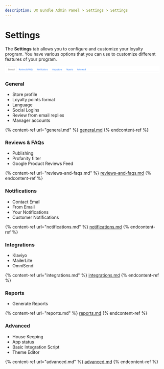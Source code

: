 ```yaml
---
description: UX Bundle Admin Panel > Settings > Settings
---
```


# Settings

The **Settings** tab allows you to configure and customize your loyalty program. You have various options that you can use to customize different features of your program.&#x20;

![Settings](<../../../../../.gitbook/assets/image (2641).png>)

### General

* Store profile
* Loyalty points format
* Language
* Social Logins
* Review from email replies
* Manager accounts

{% content-ref url="general.md" %}
[general.md](general.md)
{% endcontent-ref %}

### Reviews & FAQs

* Publishing
* Profanity filter
* Google Product Reviews Feed

{% content-ref url="reviews-and-faqs.md" %}
[reviews-and-faqs.md](reviews-and-faqs.md)
{% endcontent-ref %}

### Notifications

* Contact Email
* From Email
* Your Notifications
* Customer Notifications

{% content-ref url="notifications.md" %}
[notifications.md](notifications.md)
{% endcontent-ref %}

### Integrations

* Klaviyo
* MailerLite
* OmniSend

{% content-ref url="integrations.md" %}
[integrations.md](integrations.md)
{% endcontent-ref %}

### Reports

* Generate Reports

{% content-ref url="reports.md" %}
[reports.md](reports.md)
{% endcontent-ref %}

### Advanced

* House Keeping
* App status
* Basic Integration Script
* Theme Editor

{% content-ref url="advanced.md" %}
[advanced.md](advanced.md)
{% endcontent-ref %}
